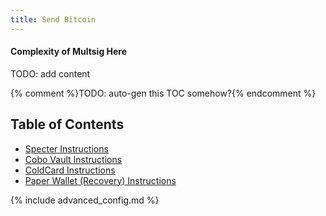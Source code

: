 ```yaml
---
title: Send Bitcoin
---
```


#### Complexity of Multsig Here
TODO: add content


{% comment %}TODO: auto-gen this TOC somehow?{% endcomment %}
## Table of Contents
* [Specter Instructions](/send-bitcoin/specter)
* [Cobo Vault Instructions](/send-bitcoin/cobo)
* [ColdCard Instructions](/send-bitcoin/cobo)
* [Paper Wallet (Recovery) Instructions](/send-bitcoin/paper)

{% include advanced_config.md %}
